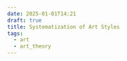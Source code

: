 ```yaml
---
date: 2025-01-01T14:21
draft: true
title: Systematization of Art Styles
tags:
  - art
  - art_theory
---
```

